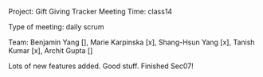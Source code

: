 Project: Gift Giving Tracker Meeting Time: class14

Type of meeting: daily scrum

Team: Benjamin Yang [], Marie Karpinska [x], Shang-Hsun Yang [x], Tanish Kumar [x], Archit Gupta []

Lots of new features added. Good stuff. Finished Sec07!
